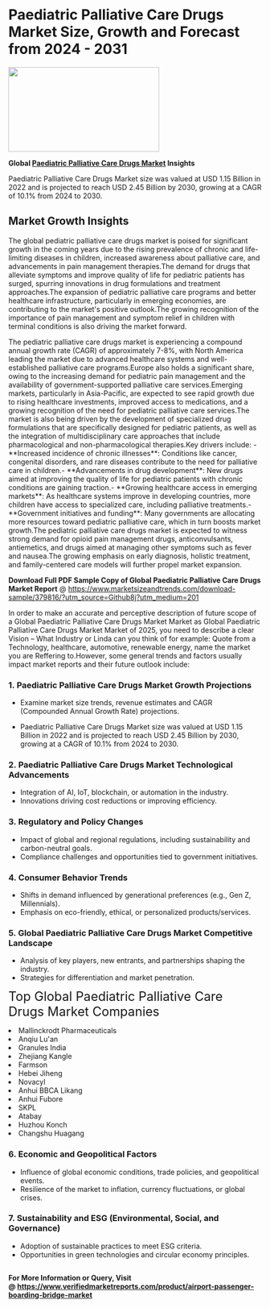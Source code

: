 <H1>Paediatric Palliative Care Drugs Market Size, Growth and Forecast from 2024 - 2031</H1><img class="aligncenter size-medium wp-image-584254" src="https://thirdeyenews.in/wp-content/uploads/2024/09/Global-Market-Research-300x168.jpeg" alt="" width="300" height="168" /><p><strong>Global&nbsp;<a href="https://www.marketsizeandtrends.com/download-sample/379816/?utm_source=Github8j?utm_medium=201">Paediatric Palliative Care Drugs Market</a> Insights</strong></p><p>Paediatric Palliative Care Drugs Market size was valued at USD 1.15 Billion in 2022 and is projected to reach USD 2.45 Billion by 2030, growing at a CAGR of 10.1% from 2024 to 2030.</p><p><h2>Market Growth Insights</h2> <p>The global pediatric palliative care drugs market is poised for significant growth in the coming years due to the rising prevalence of chronic and life-limiting diseases in children, increased awareness about palliative care, and advancements in pain management therapies.The demand for drugs that alleviate symptoms and improve quality of life for pediatric patients has surged, spurring innovations in drug formulations and treatment approaches.The expansion of pediatric palliative care programs and better healthcare infrastructure, particularly in emerging economies, are contributing to the market's positive outlook.The growing recognition of the importance of pain management and symptom relief in children with terminal conditions is also driving the market forward.</p> <p>The pediatric palliative care drugs market is experiencing a compound annual growth rate (CAGR) of approximately 7-8%, with North America leading the market due to advanced healthcare systems and well-established palliative care programs.Europe also holds a significant share, owing to the increasing demand for pediatric pain management and the availability of government-supported palliative care services.Emerging markets, particularly in Asia-Pacific, are expected to see rapid growth due to rising healthcare investments, improved access to medications, and a growing recognition of the need for pediatric palliative care services.The market is also being driven by the development of specialized drug formulations that are specifically designed for pediatric patients, as well as the integration of multidisciplinary care approaches that include pharmacological and non-pharmacological therapies.Key drivers include: - **Increased incidence of chronic illnesses**: Conditions like cancer, congenital disorders, and rare diseases contribute to the need for palliative care in children.- **Advancements in drug development**: New drugs aimed at improving the quality of life for pediatric patients with chronic conditions are gaining traction.- **Growing healthcare access in emerging markets**: As healthcare systems improve in developing countries, more children have access to specialized care, including palliative treatments.- **Government initiatives and funding**: Many governments are allocating more resources toward pediatric palliative care, which in turn boosts market growth.The pediatric palliative care drugs market is expected to witness strong demand for opioid pain management drugs, anticonvulsants, antiemetics, and drugs aimed at managing other symptoms such as fever and nausea.The growing emphasis on early diagnosis, holistic treatment, and family-centered care models will further propel market expansion.<p><span class=""><strong>Download Full PDF Sample Copy of Global Paediatric Palliative Care Drugs Market Report</strong> @ <a href="https://www.marketsizeandtrends.com/download-sample/379816/?utm_source=Github8j?utm_medium=201" target="_blank">https://www.marketsizeandtrends.com/download-sample/379816/?utm_source=Github8j?utm_medium=201</a></span></p><p>In order to make an accurate and perceptive description of future scope of a Global&nbsp;Paediatric Palliative Care Drugs Market Market as Global&nbsp;Paediatric Palliative Care Drugs Market Market of 2025, you need to describe a clear Vision &ndash; What Industry or Linda can you think of for example: Quote from a Technology, healthcare, automotive, renewable energy, name the market you are Reffering to.However, some general trends and factors usually impact market reports and their future outlook include:</p><h3>1.&nbsp;<strong>Paediatric Palliative Care Drugs Market Growth Projections</strong></h3><ul><li>Examine market size trends, revenue estimates and CAGR (Compounded Annual Growth Rate) projections.</li><li><p>Paediatric Palliative Care Drugs Market size was valued at USD 1.15 Billion in 2022 and is projected to reach USD 2.45 Billion by 2030, growing at a CAGR of 10.1% from 2024 to 2030.</p></li></ul><h3>2.&nbsp;<strong>Paediatric Palliative Care Drugs Market Technological Advancements</strong></h3><ul><li>Integration of AI, IoT, blockchain, or automation in the industry.</li><li>Innovations driving cost reductions or improving efficiency.</li></ul><h3>3.&nbsp;<strong>Regulatory and Policy Changes</strong></h3><ul><li>Impact of global and regional regulations, including sustainability and carbon-neutral goals.</li><li>Compliance challenges and opportunities tied to government initiatives.</li></ul><h3>4.&nbsp;<strong>Consumer Behavior Trends</strong></h3><ul><li>Shifts in demand influenced by generational preferences (e.g., Gen Z, Millennials).</li><li>Emphasis on eco-friendly, ethical, or personalized products/services.</li></ul><h3>5.&nbsp;<strong>Global Paediatric Palliative Care Drugs Market Competitive Landscape</strong></h3><ul><li>Analysis of key players, new entrants, and partnerships shaping the industry.</li><li>Strategies for differentiation and market penetration.</li></ul><p data-pm-slice="1 1 []"><span style="color: inherit; font-family: inherit; font-size: 25px;">Top Global Paediatric Palliative Care Drugs Market Companies</span></p><div class="" data-test-id=""><p><li>Mallinckrodt Pharmaceuticals</li><li> Anqiu Lu'an</li><li> Granules India</li><li> Zhejiang Kangle</li><li> Farmson</li><li> Hebei Jiheng</li><li> Novacyl</li><li> Anhui BBCA Likang</li><li> Anhui Fubore</li><li> SKPL</li><li> Atabay</li><li> Huzhou Konch</li><li> Changshu Huagang</li></p></div><h3>6.&nbsp;<strong>Economic and Geopolitical Factors</strong></h3><ul><li>Influence of global economic conditions, trade policies, and geopolitical events.</li><li>Resilience of the market to inflation, currency fluctuations, or global crises.</li></ul><h3>7.&nbsp;<strong>Sustainability and ESG (Environmental, Social, and Governance)</strong></h3><ul><li>Adoption of sustainable practices to meet ESG criteria.</li><li>Opportunities in green technologies and circular economy principles.</li></ul><h2><strong style="font-size: 14px;">For More Information or Query, Visit @&nbsp;</strong><a style="background-color: #ffffff; font-size: 14px;" href="https://www.marketsizeandtrends.com/report/paediatric-palliative-care-drugs-market/" target="_blank">https://www.verifiedmarketreports.com/product/airport-passenger-boarding-bridge-market</a></h2>